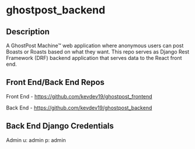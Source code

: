 # ghostpost_backend

## Description

A GhostPost Machine™ web application where anonymous users can post Boasts or Roasts based on what they want. This repo serves as Django Rest Framework (DRF) backend application that serves data to the React front end.

## Front End/Back End Repos

Front End - https://github.com/kevdev19/ghostpost_frontend

Back End - https://github.com/kevdev19/ghostpost_backend

## Back End Django Credentials

Admin
u: admin
p: admin
